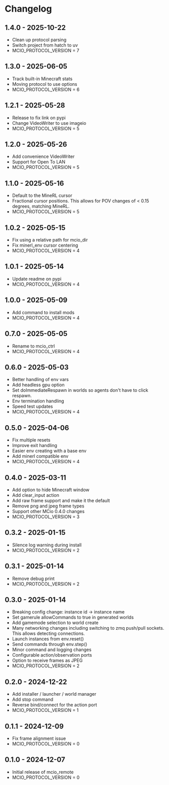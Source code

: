 # Changelog

## 1.4.0 - 2025-10-22
- Clean up protocol parsing
- Switch project from hatch to uv
- MCIO_PROTOCOL_VERSION = 7

## 1.3.0 - 2025-06-05
- Track built-in Minecraft stats
- Moving protocol to use options
- MCIO_PROTOCOL_VERSION = 6

## 1.2.1 - 2025-05-28
- Release to fix link on pypi
- Change VideoWriter to use imageio
- MCIO_PROTOCOL_VERSION = 5

## 1.2.0 - 2025-05-26
- Add convenience VideoWriter
- Support for Open To LAN
- MCIO_PROTOCOL_VERSION = 5

## 1.1.0 - 2025-05-16
- Default to the MineRL cursor
- Fractional cursor positions. This allows for POV changes
  of < 0.15 degrees, matching MineRL.
- MCIO_PROTOCOL_VERSION = 5

## 1.0.2 - 2025-05-15
- Fix using a relative path for mcio_dir
- Fix minerl_env cursor centering
- MCIO_PROTOCOL_VERSION = 4

## 1.0.1 - 2025-05-14
- Update readme on pypi
- MCIO_PROTOCOL_VERSION = 4

## 1.0.0 - 2025-05-09
- Add command to install mods
- MCIO_PROTOCOL_VERSION = 4

## 0.7.0 - 2025-05-05
- Rename to mcio_ctrl
- MCIO_PROTOCOL_VERSION = 4

## 0.6.0 - 2025-05-03
- Better handling of env vars
- Add headless gpu option
- Set doImmediateRespawn in worlds so agents
  don't have to click respawn.
- Env termination handling
- Speed test updates
- MCIO_PROTOCOL_VERSION = 4

## 0.5.0 - 2025-04-06
- Fix multiple resets
- Improve exit handling
- Easier env creating with a base env
- Add minerl compatible env
- MCIO_PROTOCOL_VERSION = 4

## 0.4.0 - 2025-03-11
- Add option to hide Minecraft window
- Add clear_input action
- Add raw frame support and make it the default
- Remove png and jpeg frame types
- Support other MCio 0.4.0 changes
- MCIO_PROTOCOL_VERSION = 3

## 0.3.2 - 2025-01-15
- Silence log warning during install
- MCIO_PROTOCOL_VERSION = 2

## 0.3.1 - 2025-01-14
- Remove debug print
- MCIO_PROTOCOL_VERSION = 2

## 0.3.0 - 2025-01-14
- Breaking config change: instance id -> instance name
- Set gamerule allowCommands to true in generated worlds
- Add gamemode selection to world create
- Many networking changes including switching to zmq push/pull sockets.
  This allows detecting connections.
- Launch instances from env.reset()
- Send commands through env.step()
- Minor command and logging changes
- Configurable action/observation ports
- Option to receive frames as JPEG
- MCIO_PROTOCOL_VERSION = 2

## 0.2.0 - 2024-12-22
- Add installer / launcher / world manager
- Add stop command
- Reverse bind/connect for the action port
- MCIO_PROTOCOL_VERSION = 1

## 0.1.1 - 2024-12-09
- Fix frame alignment issue
- MCIO_PROTOCOL_VERSION = 0

## 0.1.0 - 2024-12-07
- Initial release of mcio_remote
- MCIO_PROTOCOL_VERSION = 0
